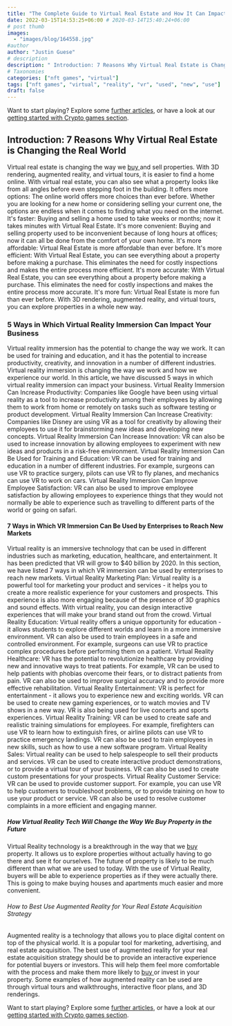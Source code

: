 ```yaml
---
title: "The Complete Guide to Virtual Real Estate and How It Can Impact the Real World"
date: 2022-03-15T14:53:25+06:00 # 2020-03-14T15:40:24+06:00
# post thumb
images:
  - "images/blog/164558.jpg"
#author
author: "Justin Guese"
# description
description: " Introduction: 7 Reasons Why Virtual Real Estate is Changing the Real WorldVirtual real estate is changing the way we [ buy ](https://accounts.binance.com/"
# Taxonomies
categories: ["nft games", "virtual"]
tags: ["nft games", "virtual", "reality", "vr", "used", "new", "use"]
draft: false
---
```



Want to start playing? Explore some [further articles](/blog/), or have a look at our [getting started with Crypto games section](/services/how-do-i-get-started/).


## Introduction: 7 Reasons Why Virtual Real Estate is Changing the Real World

Virtual real estate is changing the way we [ buy ](https://accounts.binance.com/en/register?ref=37092355) and sell properties. With 3D rendering, augmented reality, and virtual tours, it is easier to find a home online. With virtual real estate, you can also see what a property looks like from all angles before even stepping foot in the building.
It offers more options: The online world offers more choices than ever before. Whether you are looking for a new home or considering selling your current one, the options are endless when it comes to finding what you need on the internet.
It's faster: Buying and selling a home used to take weeks or months; now it takes minutes with Virtual Real Estate.
It's more convenient: Buying and selling property used to be inconvenient because of long hours at offices; now it can all be done from the comfort of your own home. 
It's more affordable: Virtual Real Estate is more affordable than ever before. 
It's more efficient: With Virtual Real Estate, you can see everything about a property before making a purchase. This eliminates the need for costly inspections and makes the entire process more efficient. 
It's more accurate: With Virtual Real Estate, you can see everything about a property before making a purchase. This eliminates the need for costly inspections and makes the entire process more accurate. 
It's more fun: Virtual Real Estate is more fun than ever before. With 3D rendering, augmented reality, and virtual tours, you can explore properties in a whole new way.

### 5 Ways in Which Virtual Reality Immersion Can Impact Your Business

Virtual reality immersion has the potential to change the way we work. It can be used for training and education, and it has the potential to increase productivity, creativity, and innovation in a number of different industries.
Virtual reality immersion is changing the way we work and how we experience our world. In this article, we have discussed 5 ways in which virtual reality immersion can impact your business.
Virtual Reality Immersion Can Increase Productivity: Companies like Google have been using virtual reality as a tool to increase productivity among their employees by allowing them to work from home or remotely on tasks such as software testing or product development. 
Virtual Reality Immersion Can Increase Creativity: Companies like Disney are using VR as a tool for creativity by allowing their employees to use it for brainstorming new ideas and developing new concepts. 
Virtual Reality Immersion Can Increase Innovation: VR can also be used to increase innovation by allowing employees to experiment with new ideas and products in a risk-free environment. 
Virtual Reality Immersion Can Be Used for Training and Education: VR can be used for training and education in a number of different industries. For example, surgeons can use VR to practice surgery, pilots can use VR to fly planes, and mechanics can use VR to work on cars.
Virtual Reality Immersion Can Improve Employee Satisfaction: VR can also be used to improve employee satisfaction by allowing employees to experience things that they would not normally be able to experience such as travelling to different parts of the world or going on safari.

#### 7 Ways in Which VR Immersion Can Be Used by Enterprises to Reach New Markets

Virtual reality is an immersive technology that can be used in different industries such as marketing, education, healthcare, and entertainment. It has been predicted that VR will grow to $40 billion by 2020.
In this section, we have listed 7 ways in which VR immersion can be used by enterprises to reach new markets.
Virtual Reality Marketing Plan: Virtual reality is a powerful tool for marketing your product and services - it helps you to create a more realistic experience for your customers and prospects. This experience is also more engaging because of the presence of 3D graphics and sound effects. With virtual reality, you can design interactive experiences that will make your brand stand out from the crowd. 
Virtual Reality Education: Virtual reality offers a unique opportunity for education - it allows students to explore different worlds and learn in a more immersive environment. VR can also be used to train employees in a safe and controlled environment. For example, surgeons can use VR to practice complex procedures before performing them on a patient. 
Virtual Reality Healthcare: VR has the potential to revolutionize healthcare by providing new and innovative ways to treat patients. For example, VR can be used to help patients with phobias overcome their fears, or to distract patients from pain. VR can also be used to improve surgical accuracy and to provide more effective rehabilitation. 
Virtual Reality Entertainment: VR is perfect for entertainment - it allows you to experience new and exciting worlds. VR can be used to create new gaming experiences, or to watch movies and TV shows in a new way. VR is also being used for live concerts and sports experiences. 
Virtual Reality Training: VR can be used to create safe and realistic training simulations for employees. For example, firefighters can use VR to learn how to extinguish fires, or airline pilots can use VR to practice emergency landings. VR can also be used to train employees in new skills, such as how to use a new software program. 
Virtual Reality Sales: Virtual reality can be used to help salespeople to sell their products and services. VR can be used to create interactive product demonstrations, or to provide a virtual tour of your business. VR can also be used to create custom presentations for your prospects. 
Virtual Reality Customer Service: VR can be used to provide customer support. For example, you can use VR to help customers to troubleshoot problems, or to provide training on how to use your product or service. VR can also be used to resolve customer complaints in a more efficient and engaging manner.

##### How Virtual Reality Tech Will Change the Way We Buy Property in the Future

Virtual Reality technology is a breakthrough in the way that we [ buy ](https://accounts.binance.com/en/register?ref=37092355) property. It allows us to explore properties without actually having to go there and see it for ourselves.
The future of property is likely to be much different than what we are used to today. With the use of Virtual Reality, buyers will be able to experience properties as if they were actually there. This is going to make buying houses and apartments much easier and more convenient.

###### How to Best Use Augmented Reality for Your Real Estate Acquisition Strategy

Augmented reality is a technology that allows you to place digital content on top of the physical world. It is a popular tool for marketing, advertising, and real estate acquisition.
The best use of augmented reality for your real estate acquisition strategy should be to provide an interactive experience for potential buyers or investors. This will help them feel more comfortable with the process and make them more likely to [ buy ](https://accounts.binance.com/en/register?ref=37092355) or invest in your property.
Some examples of how augmented reality can be used are through virtual tours and walkthroughs, interactive floor plans, and 3D renderings.


Want to start playing? Explore some [further articles](/blog/), or have a look at our [getting started with Crypto games section](/services/how-do-i-get-started/).

